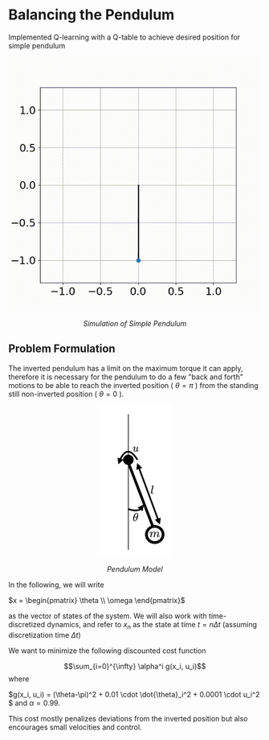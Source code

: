 # Balancing the Pendulum
Implemented Q-learning with a Q-table to achieve desired position for simple pendulum

<p align = 'center'><img src ='assets/pendulum.gif'></p>   
<p align = 'center'><em>Simulation of Simple Pendulum</em></p> 

## Problem Formulation

The inverted pendulum has a limit on the maximum torque it can apply, therefore it is necessary for the pendulum to do a few "back and forth" motions to be able to reach the inverted position ( $\theta=\pi$ ) from the standing still non-inverted position ( $\theta=0$ ).

<p align = 'center'><img src ='pendulum.png' width="150" height="300" ></p> 
<p align = 'center'><em>Pendulum Model</em></p> 

In the following, we will write 

$x = \begin{pmatrix} 
\theta \\ 
\omega 
\end{pmatrix}$

as the vector of states of the system. We will also work with time-discretized dynamics, and refer to $x_n$ as the state at time $t = n \Delta t$ (assuming discretization time $\Delta t$)

We want to minimize the following discounted cost function

$$\sum_{i=0}^{\infty} \alpha^i g(x_i, u_i)$$ where 

$g(x_i, u_i) = (\theta-\pi)^2 + 0.01 \cdot \dot{\theta}_i^2 + 0.0001 \cdot u_i^2 $ and $\alpha=0.99$.

This cost mostly penalizes deviations from the inverted position but also encourages small velocities and control.
